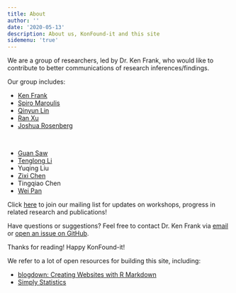```yaml
---
title: About
author: ''
date: '2020-05-13'
description: About us, KonFound-it and this site
sidemenu: 'true'
---
```


We are a group of researchers, led by Dr. Ken Frank, who would like to contribute to better communications of research inferences/findings. 

Our group includes:
* [Ken Frank](https://msu.edu/~kenfrank/)
* [Spiro Maroulis](http://www.public.asu.edu/~smarouli/Spiro_Maroulis/Home.html)
* [Qinyun Lin](https://spatial.uchicago.edu/directories/full/team)
* [Ran Xu](https://sites.google.com/site/ranxupersonalweb/)
* [Joshua Rosenberg](https://joshuamrosenberg.com/)
<p>&nbsp;</p>

* [Guan Saw](http://education.utsa.edu/faculty/profile/guan.saw@utsa.edu)
* [Tenglong Li](https://cps.northeastern.edu/faculty/tenglong-li)
* Yuqing Liu
* [Zixi Chen](https://github.com/ZixiChen)
* Tingqiao Chen
* [Wei Pan](https://sites.duke.edu/panwei/)

Click [here](https://groups.google.com/forum/#!forum/konfound-it) to join our mailing list for updates on workshops, progress in related research and publications!

Have questions or suggestions? Feel free to contact Dr. Ken Frank via [email](mailto:kenfrank@msu.com) or [open an issue on GitHub](https://github.com/linqinyu/KonFound-blog/issues/new).

Thanks for reading! Happy KonFound-it!

We refer to a lot of open resources for building this site, including:
* [blogdown: Creating Websites with R Markdown](https://bookdown.org/yihui/blogdown/)
* [Simply Statistics](https://simplystatistics.org/)

